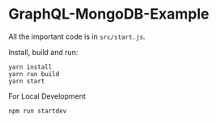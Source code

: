 # GraphQL-MongoDB-Example

All the important code is in `src/start.js`.

Install, build and run:

```
yarn install
yarn run build
yarn start
```

For Local Development 

```
npm run startdev
```
